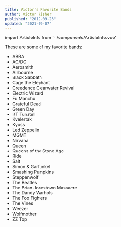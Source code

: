 ```yaml
---
title: Victor's Favorite Bands
author: Victor Fisher
published: "2019-09-23"
updated: "2021-09-07"
---
```


import ArticleInfo from '~/components/ArticleInfo.vue'

<ArticleInfo :articleData="$frontmatter" />

These are some of my favorite bands:

* ABBA
* AC/DC
* Aerosmith
* Airbourne
* Black Sabbath
* Cage the Elephant
* Creedence Clearwater Revival
* Electric Wizard
* Fu Manchu
* Grateful Dead
* Green Day
* KT Tunstall
* Kvelertak
* Kyuss
* Led Zeppelin
* MGMT
* Nirvana
* Queen
* Queens of the Stone Age
* Ride
* Salt
* Simon & Garfunkel
* Smashing Pumpkins
* Steppenwolf
* The Beatles
* The Brian Jonestown Massacre
* The Dandy Warhols
* The Foo Fighters
* The Vines
* Weezer
* Wolfmother
* ZZ Top
